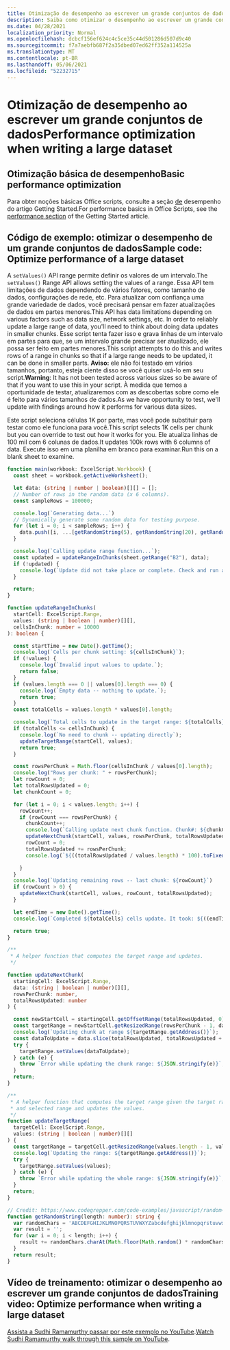 ```yaml
---
title: Otimização de desempenho ao escrever um grande conjuntos de dados
description: Saiba como otimizar o desempenho ao escrever um grande conjuntos de dados em Office Scripts.
ms.date: 04/28/2021
localization_priority: Normal
ms.openlocfilehash: dcbcf156ef624c4c5ce35c44d501286d507d9c40
ms.sourcegitcommit: f7a7aebfb687f2a35dbed07ed62ff352a114525a
ms.translationtype: MT
ms.contentlocale: pt-BR
ms.lasthandoff: 05/06/2021
ms.locfileid: "52232715"
---
```

# <a name="performance-optimization-when-writing-a-large-dataset"></a><span data-ttu-id="950ed-103">Otimização de desempenho ao escrever um grande conjuntos de dados</span><span class="sxs-lookup"><span data-stu-id="950ed-103">Performance optimization when writing a large dataset</span></span>

## <a name="basic-performance-optimization"></a><span data-ttu-id="950ed-104">Otimização básica de desempenho</span><span class="sxs-lookup"><span data-stu-id="950ed-104">Basic performance optimization</span></span>

<span data-ttu-id="950ed-105">Para obter noções básicas Office scripts, consulte a seção [de](getting-started.md#basic-performance-considerations) desempenho do artigo Getting Started.</span><span class="sxs-lookup"><span data-stu-id="950ed-105">For performance basics in Office Scripts, see the [performance section](getting-started.md#basic-performance-considerations) of the Getting Started article.</span></span>

## <a name="sample-code-optimize-performance-of-a-large-dataset"></a><span data-ttu-id="950ed-106">Código de exemplo: otimizar o desempenho de um grande conjuntos de dados</span><span class="sxs-lookup"><span data-stu-id="950ed-106">Sample code: Optimize performance of a large dataset</span></span>

<span data-ttu-id="950ed-107">A `setValues()` API range permite definir os valores de um intervalo.</span><span class="sxs-lookup"><span data-stu-id="950ed-107">The `setValues()` Range API allows setting the values of a range.</span></span> <span data-ttu-id="950ed-108">Essa API tem limitações de dados dependendo de vários fatores, como tamanho de dados, configurações de rede, etc. Para atualizar com confiança uma grande variedade de dados, você precisará pensar em fazer atualizações de dados em partes menores.</span><span class="sxs-lookup"><span data-stu-id="950ed-108">This API has data limitations depending on various factors such as data size, network settings, etc. In order to reliably update a large range of data, you'll need to think about doing data updates in smaller chunks.</span></span> <span data-ttu-id="950ed-109">Esse script tenta fazer isso e grava linhas de um intervalo em partes para que, se um intervalo grande precisar ser atualizado, ele possa ser feito em partes menores.</span><span class="sxs-lookup"><span data-stu-id="950ed-109">This script attempts to do this and writes rows of a range in chunks so that if a large range needs to be updated, it can be done in smaller parts.</span></span> <span data-ttu-id="950ed-110">**Aviso:** ele não foi testado em vários tamanhos, portanto, esteja ciente disso se você quiser usá-lo em seu script.</span><span class="sxs-lookup"><span data-stu-id="950ed-110">**Warning**: It has not been tested across various sizes so be aware of that if you want to use this in your script.</span></span> <span data-ttu-id="950ed-111">À medida que temos a oportunidade de testar, atualizaremos com as descobertas sobre como ele é feito para vários tamanhos de dados.</span><span class="sxs-lookup"><span data-stu-id="950ed-111">As we have opportunity to test, we'll update with findings around how it performs for various data sizes.</span></span>

<span data-ttu-id="950ed-112">Este script seleciona células 1K por parte, mas você pode substituir para testar como ele funciona para você.</span><span class="sxs-lookup"><span data-stu-id="950ed-112">This script selects 1K cells per chunk but you can override to test out how it works for you.</span></span> <span data-ttu-id="950ed-113">Ele atualiza linhas de 100 mil com 6 colunas de dados.</span><span class="sxs-lookup"><span data-stu-id="950ed-113">It updates 100k rows with 6 columns of data.</span></span> <span data-ttu-id="950ed-114">Execute isso em uma planilha em branco para examinar.</span><span class="sxs-lookup"><span data-stu-id="950ed-114">Run this on a blank sheet to examine.</span></span>

```TypeScript
function main(workbook: ExcelScript.Workbook) {
  const sheet = workbook.getActiveWorksheet();

  let data: (string | number | boolean)[][] = [];
  // Number of rows in the random data (x 6 columns).
  const sampleRows = 100000;

  console.log(`Generating data...`)
  // Dynamically generate some random data for testing purpose. 
  for (let i = 0; i < sampleRows; i++) {
    data.push([i, ...[getRandomString(5), getRandomString(20), getRandomString(10), Math.random()], "Sample data"]);
  }

  console.log(`Calling update range function...`);
  const updated = updateRangeInChunks(sheet.getRange("B2"), data);
  if (!updated) {
    console.log(`Update did not take place or complete. Check and run again.`)
  }

  return;
}

function updateRangeInChunks(
  startCell: ExcelScript.Range,
  values: (string | boolean | number)[][],
  cellsInChunk: number = 10000
): boolean {

  const startTime = new Date().getTime();
  console.log(`Cells per chunk setting: ${cellsInChunk}`);
  if (!values) {
    console.log(`Invalid input values to update.`);
    return false;
  }
  if (values.length === 0 || values[0].length === 0) {
    console.log(`Empty data -- nothing to update.`);
    return true;
  }
  const totalCells = values.length * values[0].length;

  console.log(`Total cells to update in the target range: ${totalCells}`);
  if (totalCells <= cellsInChunk) {
    console.log(`No need to chunk -- updating directly`);
    updateTargetRange(startCell, values);
    return true;
  }

  const rowsPerChunk = Math.floor(cellsInChunk / values[0].length);
  console.log("Rows per chunk: " + rowsPerChunk);
  let rowCount = 0;
  let totalRowsUpdated = 0;
  let chunkCount = 0;

  for (let i = 0; i < values.length; i++) {
    rowCount++;
    if (rowCount === rowsPerChunk) {
      chunkCount++;
      console.log(`Calling update next chunk function. Chunk#: ${chunkCount}`);
      updateNextChunk(startCell, values, rowsPerChunk, totalRowsUpdated);
      rowCount = 0;
      totalRowsUpdated += rowsPerChunk;
      console.log(`${((totalRowsUpdated / values.length) * 100).toFixed(1)}% Done`);

    }
  }
  console.log(`Updating remaining rows -- last chunk: ${rowCount}`)
  if (rowCount > 0) {
    updateNextChunk(startCell, values, rowCount, totalRowsUpdated);
  }

  let endTime = new Date().getTime();
  console.log(`Completed ${totalCells} cells update. It took: ${((endTime - startTime) / 1000).toFixed(6)} seconds to complete. ${((((endTime  - startTime) / 1000)) / cellsInChunk).toFixed(8)} seconds per ${cellsInChunk} cells-chunk.`);

  return true;
}

/**
 * A helper function that computes the target range and updates. 
 */

function updateNextChunk(
  startingCell: ExcelScript.Range,
  data: (string | boolean | number)[][],
  rowsPerChunk: number,
  totalRowsUpdated: number
) {

  const newStartCell = startingCell.getOffsetRange(totalRowsUpdated, 0);
  const targetRange = newStartCell.getResizedRange(rowsPerChunk - 1, data[0].length - 1);
  console.log(`Updating chunk at range ${targetRange.getAddress()}`);
  const dataToUpdate = data.slice(totalRowsUpdated, totalRowsUpdated + rowsPerChunk);
  try {
    targetRange.setValues(dataToUpdate);
  } catch (e) {
    throw `Error while updating the chunk range: ${JSON.stringify(e)}`;
  }
  return;
}

/**
 * A helper function that computes the target range given the target range's starting cell
 * and selected range and updates the values.
 */
function updateTargetRange(
  targetCell: ExcelScript.Range,
  values: (string | boolean | number)[][]
) {
  const targetRange = targetCell.getResizedRange(values.length - 1, values[0].length - 1);
  console.log(`Updating the range: ${targetRange.getAddress()}`);
  try {
    targetRange.setValues(values);
  } catch (e) {
    throw `Error while updating the whole range: ${JSON.stringify(e)}`;
  }
  return;
}

// Credit: https://www.codegrepper.com/code-examples/javascript/random+text+generator+javascript
function getRandomString(length: number): string {
  var randomChars = 'ABCDEFGHIJKLMNOPQRSTUVWXYZabcdefghijklmnopqrstuvwxyz0123456789';
  var result = '';
  for (var i = 0; i < length; i++) {
    result += randomChars.charAt(Math.floor(Math.random() * randomChars.length));
  }
  return result;
}
```

## <a name="training-video-optimize-performance-when-writing-a-large-dataset"></a><span data-ttu-id="950ed-115">Vídeo de treinamento: otimizar o desempenho ao escrever um grande conjuntos de dados</span><span class="sxs-lookup"><span data-stu-id="950ed-115">Training video: Optimize performance when writing a large dataset</span></span>

<span data-ttu-id="950ed-116">[Assista a Sudhi Ramamurthy passar por este exemplo no YouTube](https://youtu.be/BP9Kp0Ltj7U).</span><span class="sxs-lookup"><span data-stu-id="950ed-116">[Watch Sudhi Ramamurthy walk through this sample on YouTube](https://youtu.be/BP9Kp0Ltj7U).</span></span>

